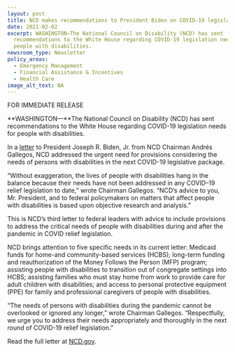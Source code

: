 ```yaml
---
layout: post
title: NCD makes recommendations to President Biden on COVID-19 legislation
date: 2021-02-02
excerpt: WASHINGTON—The National Council on Disability (NCD) has sent
  recommendations to the White House regarding COVID-19 legislation needs for
  people with disabilities.
newsroom_type: Newsletter
policy_areas:
  - Emergency Management
  - Financial Assistance & Incentives
  - Health Care
image_alt_text: NA
---
```

FOR IMMEDIATE RELEASE                                               

**WASHINGTON—**The National Council on Disability (NCD) has sent recommendations to the White House regarding COVID-19 legislation needs for people with disabilities.

In a [letter](https://ncd.gov/publications/2021/ncd-letter-president-biden-regarding-covid-19-legislation) to President Joseph R. Biden, Jr. from NCD Chairman Andrés Gallegos, NCD addressed the urgent need for provisions considering the needs of persons with disabilities in the next COVID-19 legislative package.

“Without exaggeration, the lives of people with disabilities hang in the balance because their needs have not been addressed in any COVID–19 relief legislation to date,” wrote Chairman Gallegos. “NCD’s advice to you, Mr. President, and to federal policymakers on matters that affect people with disabilities is based upon objective research and analysis.”

This is NCD’s third letter to federal leaders with advice to include provisions to address the critical needs of people with disabilities during and after the pandemic in COVID relief legislation.

NCD brings attention to five specific needs in its current letter: Medicaid funds for home-and community-based services (HCBS); long-term funding and reauthorization of the Money Follows the Person (MFP) program; assisting people with disabilities to transition out of congregate settings into HCBS; assisting families who must stay home from work to provide care for adult children with disabilities; and access to personal protective equipment (PPE) for family and professional caregivers of people with disabilities.

“The needs of persons with disabilities during the pandemic cannot be overlooked or ignored any longer,” wrote Chairman Gallegos. “Respectfully, we urge you to address their needs appropriately and thoroughly in the next round of COVID-19 relief legislation.”

Read the full letter at [NCD.gov](https://ncd.gov/publications/2021/ncd-letter-president-biden-regarding-covid-19-legislation).
